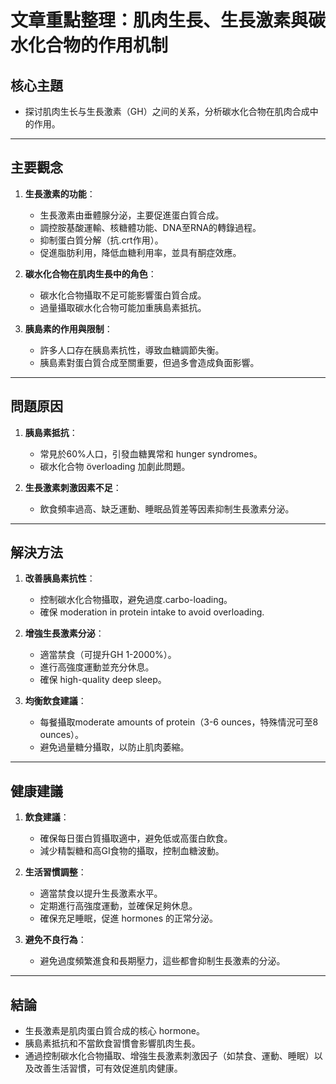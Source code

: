 # 文章重點整理：肌肉生長、生長激素與碳水化合物的作用机制

## 核心主題
- 探讨肌肉生长与生長激素（GH）之间的关系，分析碳水化合物在肌肉合成中的作用。

---

## 主要觀念
1. **生長激素的功能**：
   - 生長激素由垂體腺分泌，主要促進蛋白質合成。
   - 調控胺基酸運輸、核糖體功能、DNA至RNA的轉錄過程。
   - 抑制蛋白質分解（抗.crt作用）。
   - 促進脂肪利用，降低血糖利用率，並具有酮症效應。

2. **碳水化合物在肌肉生長中的角色**：
   - 碳水化合物攝取不足可能影響蛋白質合成。
   - 過量攝取碳水化合物可能加重胰島素抵抗。

3. **胰島素的作用與限制**：
   - 許多人口存在胰島素抗性，導致血糖調節失衡。
   - 胰島素對蛋白質合成至關重要，但過多會造成負面影響。

---

## 問題原因
1. **胰島素抵抗**：
   - 常見於60%人口，引發血糖異常和 hunger syndromes。
   - 碳水化合物 överloading 加劇此問題。

2. **生長激素刺激因素不足**：
   - 飲食頻率過高、缺乏運動、睡眠品質差等因素抑制生長激素分泌。

---

## 解決方法
1. **改善胰島素抗性**：
   - 控制碳水化合物攝取，避免過度.carbo-loading。
   - 確保 moderation in protein intake to avoid overloading.

2. **增強生長激素分泌**：
   - 適當禁食（可提升GH 1-2000%）。
   - 進行高強度運動並充分休息。
   - 確保 high-quality deep sleep。

3. **均衡飲食建議**：
   - 每餐攝取moderate amounts of protein（3-6 ounces，特殊情況可至8 ounces）。
   - 避免過量糖分攝取，以防止肌肉萎縮。

---

## 健康建議
1. **飲食建議**：
   - 確保每日蛋白質攝取適中，避免低或高蛋白飲食。
   - 減少精製糖和高GI食物的攝取，控制血糖波動。

2. **生活習慣調整**：
   - 適當禁食以提升生長激素水平。
   - 定期進行高強度運動，並確保足夠休息。
   - 確保充足睡眠，促進 hormones 的正常分泌。

3. **避免不良行為**：
   - 避免過度頻繁進食和長期壓力，這些都會抑制生長激素的分泌。

---

## 結論
- 生長激素是肌肉蛋白質合成的核心 hormone。
- 胰島素抵抗和不當飲食習慣會影響肌肉生長。
- 通過控制碳水化合物攝取、增強生長激素刺激因子（如禁食、運動、睡眠）以及改善生活習慣，可有效促進肌肉健康。